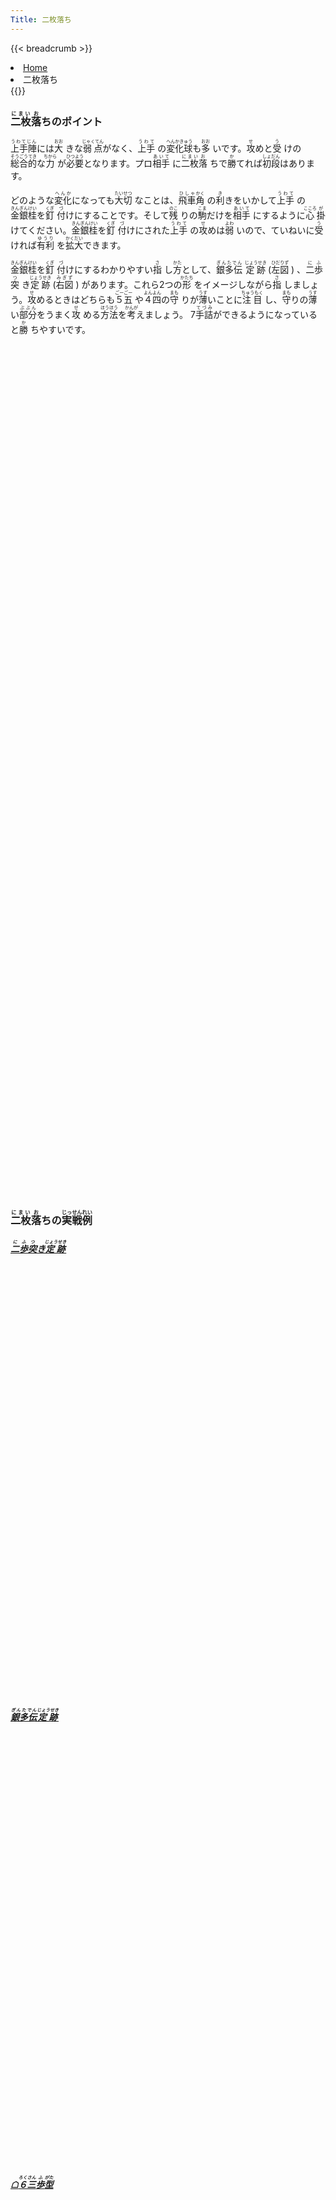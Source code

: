 ```yaml
---
Title: 二枚落ち
---
```

{{< breadcrumb >}}
  <li class="breadcrumb-item"><a href="/shogi-beginners/">Home</a></li>
  <li class="breadcrumb-item active" aria-current="page">二枚落ち</li>
{{</ breadcrumb >}}
<div class="row pt-3">
  <div class="col-lg-6">
    <h3 class="pt-4"><ruby>二枚<rt>にまい</rt></ruby><ruby>落<rt>お</rt></ruby>ちのポイント</h3>
    <p><ruby>上手陣<rt>うわてじん</rt></ruby>には<ruby>大<rt>おお</rt>
      </ruby>きな<ruby>弱点<rt>じゃくてん</rt></ruby>がなく、<ruby>上手<rt>うわて</rt>
      </ruby>の<ruby>変化球<rt>へんかきゅう</rt></ruby>も<ruby>多<rt>おお</rt>
      </ruby>いです。<ruby>攻<rt>せ</rt></ruby>めと<ruby>受<rt>う</rt>
      </ruby>けの<ruby>総合的<rt>そうごうてき</rt></ruby>な<ruby>力<rt>ちから</rt>
      </ruby>が<ruby>必要<rt>ひつよう</rt></ruby>となります。プロ<ruby>相手<rt>あいて</rt>
      </ruby>に<ruby>二枚<rt>にまい</rt></ruby><ruby>落<rt>お</rt>
      </ruby>ちで<ruby>勝<rt>か</rt></ruby>てれば<ruby>初段<rt>しょだん</rt></ruby>はあります。
    </p>
    <p>どのような<ruby>変化<rt>へんか</rt></ruby>になっても<ruby>大切<rt>たいせつ</rt>
      </ruby>なことは、<ruby>飛車<rt>ひしゃ</rt></ruby><ruby>角<rt>かく</rt>
      </ruby>の<ruby>利<rt>き</rt></ruby>きをいかして<ruby>上手<rt>うわて</rt>
      </ruby>の<ruby>金銀桂<rt>きんぎんけい</rt></ruby>を<ruby>釘<rt>くぎ</rt>
      </ruby><ruby>付<rt>づ</rt></ruby>けにすることです。そして<ruby>残<rt>のこ</rt>
      </ruby>りの<ruby>駒<rt>こま</rt></ruby>だけを<ruby>相手<rt>あいて</rt>
      </ruby>にするように<ruby>心<rt>こころ</rt></ruby><ruby>掛<rt>が</rt>
      </ruby>けてください。<ruby>金銀桂<rt>きんぎんけい</rt></ruby>を<ruby>釘<rt>くぎ</rt>
      </ruby><ruby>付<rt>づ</rt></ruby>けにされた<ruby>上手<rt>うわて</rt>
      </ruby>の<ruby>攻<rt>せ</rt></ruby>めは<ruby>弱<rt>よわ</rt>
      </ruby>いので、ていねいに<ruby>受<rt>う</rt></ruby>ければ<ruby>有利<rt>ゆうり</rt>
      </ruby>を<ruby>拡大<rt>かくだい</rt></ruby>できます。
    </p>
    <p><ruby>金銀桂<rt>きんぎんけい</rt></ruby>を<ruby>釘<rt>くぎ</rt>
      </ruby><ruby>付<rt>づ</rt></ruby>けにするわかりやすい<ruby>指<rt>さ</rt>
      </ruby>し<ruby>方<rt>かた</rt></ruby>として、<ruby>銀多伝<rt>ぎんたでん</rt>
      </ruby><ruby>定跡<rt>じょうせき</rt></ruby> (<ruby>左図<rt>ひだりず</rt>
      </ruby>) 、<ruby>二歩<rt>にふ</rt></ruby><ruby>突<rt>つ</rt>
      </ruby>き<ruby>定跡<rt>じょうせき</rt></ruby> (<ruby>右図<rt>みぎず</rt>
      </ruby>) があります。これら2つの<ruby>形<rt>かたち</rt>
      </ruby>をイメージしながら<ruby>指<rt>さ</rt>
      </ruby>しましょう。<ruby>攻<rt>せ</rt></ruby>めるときはどちらも<ruby>５五<rt>ごーごー</rt>
      </ruby>や<ruby>４四<rt>よんよん</rt></ruby>の<ruby>守<rt>まも</rt>
      </ruby>りが<ruby>薄<rt>うす</rt></ruby>いことに<ruby>注目<rt>ちゅうもく</rt>
      </ruby>し、<ruby>守<rt>まも</rt></ruby>りの<ruby>薄<rt>うす</rt>
      </ruby>い<ruby>部分<rt>ぶぶん</rt></ruby>をうまく<ruby>攻<rt>せ</rt>
      </ruby>める<ruby>方法<rt>ほうほう</rt></ruby>を<ruby>考<rt>かんが</rt></ruby>えましょう。
      7<ruby>手詰<rt>てづみ</rt></ruby>ができるようになっていると<ruby>勝<rt>か</rt>
      </ruby>ちやすいです。
    </p>
  </div>
  <div class="col">
    <div class="col p-1" tabindex="-1">
      <script id="summary1-kif" type="text/plain">
上手：上手
上手の持駒：なし
  ９ ８ ７ ６ ５ ４ ３ ２ １
+---------------------------+
|v香v桂 ・ ・ ・ ・ ・v桂v香|一
| ・ ・ ・ ・ ・ ・v金v銀 ・|二
|v歩v歩v金v玉v銀v歩v歩v歩v歩|三
| ・ ・v歩 ・v歩 ・ ・ ・ ・|四
| ・ ・ ・v歩 ・ 歩 歩 ・ ・|五
| ・ ・ 歩 ・ ・ ・ ・ ・ ・|六
| 歩 歩 ・ 歩 歩 銀 ・ 歩 歩|七
| ・ 角 金 銀 金 ・ 飛 ・ ・|八
| 香 桂 ・ 玉 ・ ・ ・ 桂 香|九
+---------------------------+
下手：下手
下手の持駒：なし
手数＝24  ▲６八銀  まで
      </script>
      <svg id="summary1" class="board" xmlns="http://www.w3.org/2000/svg" viewBox="0,0,400,540"></svg>
    </div>
  </div>
  <div class="col">
    <div class="col p-1" tabindex="-1">
      <script id="summary2-kif" type="text/plain">
上手：上手
上手の持駒：歩　
  ９ ８ ７ ６ ５ ４ ３ ２ １
+---------------------------+
|v香 ・ ・ ・ ・ ・ ・v桂v香|一
| ・ ・ ・ ・ ・ ・v金v銀 ・|二
| ・ ・v桂v玉v銀v歩v歩v歩 ・|三
|v歩v歩v歩v歩v歩 ・ ・ ・v歩|四
| ・ ・ ・ ・ ・ 歩 歩 ・ ・|五
| 歩 ・v金 ・ 歩 銀 ・ ・ 歩|六
| ・ 歩 ・ 歩 ・ 銀 ・ 歩 ・|七
| ・ 角 金 ・ 飛 金 玉 ・ ・|八
| 香 桂 ・ ・ ・ ・ ・ 桂 香|九
+---------------------------+
下手：下手
下手の持駒：なし
手数＝36  ▲４八金  まで
      </script>
      <svg id="summary2" class="board" xmlns="http://www.w3.org/2000/svg" viewBox="0,0,400,540"></svg>
    </div>
  </div>
</div>
<div>
  <h3 class="pt-4"><ruby>二枚<rt>にまい</rt></ruby><ruby>落<rt>お</rt></ruby>ちの<ruby>実戦<rt>じっせん</rt></ruby><ruby>例<rt>れい</rt></ruby></h3>
  <div class="row">
    <div class="col-md">
      <div class="row">
        <div class="col pb-3">
          <a href="/shogi-beginners/2mai/example1/">
            <h5><ruby>二歩<rt>にふ</rt></ruby><ruby>突<rt>つ</rt></ruby>き<ruby>定跡<rt>じょうせき</rt></ruby></h5>
            <script id="example1-kif" type="text/plain">
上手：上手
上手の持駒：歩
  ９ ８ ７ ６ ５ ４ ３ ２ １
+---------------------------+
|v香 ・ ・ ・ ・ ・ ・v桂v香|一
| ・ ・ ・ ・ ・ ・v金v銀 ・|二
| ・ ・v桂v玉v銀v歩v歩v歩v歩|三
|v歩 ・ ・v金v歩 歩 ・ ・ ・|四
| ・v歩 ・v歩 ・ ・ 銀 ・ ・|五
| 歩 ・ 歩 ・ 歩 ・ 飛 ・ ・|六
| ・ 歩 ・ 歩 ・ ・ 桂 歩 歩|七
| ・ 角 金 銀 金 ・ ・ ・ ・|八
| 香 桂 ・ 玉 ・ ・ ・ ・ 香|九
+---------------------------+
下手の持駒：歩
下手：下手
手数＝46  ▲４四歩  まで
            </script>
            <svg id="example1" class="board" xmlns="http://www.w3.org/2000/svg" viewBox="0,0,400,540"></svg>
          </a>
        </div>
        <div class="col pb-3">
          <a href="/shogi-beginners/2mai/example2/">
            <h5><ruby>銀多伝<rt>ぎんたでん</rt></ruby><ruby>定跡<rt>じょうせき</rt></ruby></h5>
            <script id="example2-kif" type="text/plain">
上手：上手
上手の持駒：なし
  ９ ８ ７ ６ ５ ４ ３ ２ １
+---------------------------+
|v香 ・ ・ ・ ・ ・ ・v桂v香|一
| ・ ・ ・ ・ ・ ・v金v銀 ・|二
|v歩v歩v桂v玉v銀v歩v歩v歩v歩|三
| ・v金v歩v歩v歩 ・ ・ ・ ・|四
| ・ ・ ・ ・ ・ 歩 歩 ・ ・|五
| ・ ・ 歩 ・ 歩 銀 ・ ・ ・|六
| 歩 歩 ・ 歩 ・ 銀 ・ 歩 歩|七
| ・ 角 ・ ・ 飛 玉 ・ ・ ・|八
| 香 桂 ・ 金 ・ 金 ・ 桂 香|九
+---------------------------+
下手：下手
下手の持駒：なし
手数＝26  ▲４八玉  まで
            </script>
            <svg id="example2" class="board" xmlns="http://www.w3.org/2000/svg" viewBox="0,0,400,540"></svg>
          </a>
        </div>
      </div>
    </div>
    <div class="col-md">
      <div class="row">
        <div class="col pb-3">
          <a href="/shogi-beginners/2mai/example3/">
            <h5>☖<ruby>６三<rt>ろくさん</rt></ruby><ruby>歩<rt>ふ</rt></ruby><ruby>型<rt>がた</rt></ruby></h5>
            <script id="example4-kif" type="text/plain">
上手：上手
上手の持駒：なし
  ９ ８ ７ ６ ５ ４ ３ ２ １
+---------------------------+
|v香 ・ ・ ・ ・ ・v玉v桂v香|一
| ・ ・ ・ ・v金 ・v金v銀 ・|二
| ・v歩v桂v歩v歩v歩v歩 ・ ・|三
|v歩 ・v歩v銀 ・ ・ ・v歩v歩|四
| ・ ・ ・ ・ ・ 歩 歩 ・ ・|五
| 歩 ・ 歩 ・ ・ ・ ・ ・ ・|六
| ・ 歩 ・ 歩 歩 銀 ・ 歩 歩|七
| ・ 角 金 銀 金 ・ 飛 ・ ・|八
| 香 桂 ・ 玉 ・ ・ ・ 桂 香|九
+---------------------------+
下手番
下手の持駒：なし
手数＝27  △２四歩  まで
            </script>
            <svg id="example3" class="board" xmlns="http://www.w3.org/2000/svg" viewBox="0,0,400,540"></svg>
          </a>
        </div>
        <div class="col pb-3">
          <a href="/shogi-beginners/2mai/example4/">
            <h5><ruby>顔面<rt>がんめん</rt></ruby><ruby>受<rt>う</rt></ruby>け</h5>
            <script id="example3-kif" type="text/plain">
上手：上手
上手の持駒：なし
  ９ ８ ７ ６ ５ ４ ３ ２ １
+---------------------------+
|v香v桂 ・ ・ ・ ・ ・v桂v香|一
| ・ ・ ・v玉 ・ ・v金v銀 ・|二
|v歩v歩 ・v歩v銀v歩v歩v歩v歩|三
| ・ ・v歩v金v歩 ・ ・ ・ ・|四
| ・ ・ ・ ・ ・ 歩 歩 ・ ・|五
| ・ ・ 歩 ・ ・ ・ ・ ・ ・|六
| 歩 歩 ・ 歩 歩 銀 ・ 歩 歩|七
| ・ 角 ・ 銀 ・ ・ 飛 ・ ・|八
| 香 桂 ・ 金 玉 金 ・ 桂 香|九
+---------------------------+
下手の持駒：なし
下手：下手
手数＝17  △６四金  まで
            </script>
            <svg id="example4" class="board" xmlns="http://www.w3.org/2000/svg" viewBox="0,0,400,540"></svg>
          </a>
        </div>
      </div>
    </div>
  </div>
</div>
<div>
  <div class="row pt-3">
    <div class="col-md">
      <div class="row">
        <div class="col pb-3">
          <a href="/shogi-beginners/2mai/example5/">
            <h5>☗<ruby>７六<rt>ななろく</rt></ruby><ruby>歩型<rt>ふがた</rt></ruby>の<ruby>変化<rt>へんか</rt></ruby></h5>
            <script id="example5-kif" type="text/plain">
上手：上手
上手の持駒：なし
  ９ ８ ７ ６ ５ ４ ３ ２ １
+---------------------------+
|v香 ・ ・ ・ ・ ・ ・v桂v香|一
| ・ ・ ・ ・ ・ ・v金v銀 ・|二
| ・ ・v桂v玉v銀v歩v歩v歩v歩|三
|v歩 ・ ・v金 ・ 歩 ・ ・ ・|四
| ・v歩 ・v歩v歩 ・ 銀 ・ ・|五
| 歩 ・ 歩 ・ 歩 ・ 飛 ・ ・|六
| ・ 歩 ・ 歩 ・ ・ 桂 歩 歩|七
| ・ 角 金 銀 金 ・ ・ ・ ・|八
| 香 桂 ・ 玉 ・ ・ ・ ・ 香|九
+---------------------------+
下手：下手
下手の持駒：なし
手数＝47  △５五歩  まで
            </script>
            <svg id="example5" class="board" xmlns="http://www.w3.org/2000/svg" viewBox="0,0,400,540"></svg>
          </a>
        </div>
        <div class="col pb-3">
          <a href="/shogi-beginners/2mai/example6/">
            <h5>☖<ruby>５五<rt>ごーごー</rt></ruby><ruby>歩型<rt>ふがた</rt></ruby>の<ruby>変化<rt>へんか</rt></ruby>🚧</h5>
            <script id="example6-kif" type="text/plain">
上手：上手
上手の持駒：なし
  ９ ８ ７ ６ ５ ４ ３ ２ １
+---------------------------+
|v香 ・ ・ ・ ・ ・ ・v桂v香|一
| ・ ・ ・ ・ ・ ・v金v銀 ・|二
| ・ ・v桂v玉v銀v歩v歩v歩v歩|三
|v歩 ・v歩v金 ・ ・ ・ ・ ・|四
| ・v歩 ・v歩v歩 歩 銀 ・ ・|五
| 歩 ・ 歩 ・ ・ ・ 飛 ・ ・|六
| ・ 歩 ・ 歩 歩 ・ 桂 歩 歩|七
| ・ 角 金 銀 金 ・ ・ ・ ・|八
| 香 桂 ・ 玉 ・ ・ ・ ・ 香|九
+---------------------------+
下手の持駒：歩　
下手：下手
手数＝39  △５五歩  まで
            </script>
            <svg id="example6" class="board" xmlns="http://www.w3.org/2000/svg" viewBox="0,0,400,540"></svg>
          </a>
        </div>
      </div>
    </div>
    <div class="col-md">
      <div class="row">
        <div class="col pb-3">
          <a href="/shogi-beginners/2mai/example7/">
            <h5>☗<ruby>５五<rt>ごーごー</rt></ruby><ruby>歩型<rt>ふがた</rt></ruby>の<ruby>変化<rt>へんか</rt></ruby>🚧</h5>
            <script id="example7-kif" type="text/plain">
上手：上手
上手の持駒：なし
  ９ ８ ７ ６ ５ ４ ３ ２ １
+---------------------------+
|v香 ・ ・ ・ ・ ・ ・v桂v香|一
| ・ ・ ・ ・ ・ ・v金v銀 ・|二
| ・ ・v桂v玉v銀v歩v歩v歩v歩|三
|v歩 ・ ・v金v歩 ・ ・ ・ ・|四
| ・v歩v歩v歩 ・ 歩 ・ ・ ・|五
| 歩 ・ 歩 ・ 歩 銀 飛 ・ ・|六
| ・ 歩 ・ 歩 ・ ・ 桂 歩 歩|七
| ・ 角 金 銀 金 ・ ・ ・ ・|八
| 香 桂 ・ 玉 ・ ・ ・ ・ 香|九
+---------------------------+
下手の持駒：歩　
下手：下手
手数＝39  △７五歩  まで
            </script>
            <svg id="example7" class="board" xmlns="http://www.w3.org/2000/svg" viewBox="0,0,400,540"></svg>
          </a>
        </div>
        <div class="col pb-3">
          <a href="/shogi-beginners/2mai/example8/">
            <h5>☖<ruby>６六<rt>ろくろく</rt></ruby><ruby>歩型<rt>ふがた</rt></ruby>の<ruby>変化<rt>へんか</rt></ruby>🚧</h5>
            <script id="example8-kif" type="text/plain">
上手：上手
上手の持駒：歩　
  ９ ８ ７ ６ ５ ４ ３ ２ １
+---------------------------+
|v香 ・ ・ ・ ・ ・ ・v桂v香|一
| ・ ・ ・ ・ ・ ・v金v銀 ・|二
| ・ ・v桂v玉v銀v歩v歩v歩v歩|三
|v歩v歩 ・ ・v歩 ・ ・ ・ ・|四
| ・ ・v金 ・ ・ 歩 銀 ・ ・|五
| 歩 ・ ・v歩 ・ ・ 飛 ・ ・|六
| ・ 歩 ・ 歩 歩 ・ 桂 歩 歩|七
| ・ 角 金 銀 金 ・ ・ ・ ・|八
| 香 桂 ・ 玉 ・ ・ ・ ・ 香|九
+---------------------------+
下手の持駒：歩二　
下手：下手
手数＝41  △６六歩  まで
            </script>
            <svg id="example8" class="board" xmlns="http://www.w3.org/2000/svg" viewBox="0,0,400,540"></svg>
          </a>
        </div>
      </div>
    </div>
  </div>
</div>
<div>
  <div class="row pt-3">
    <div class="col-md">
      <div class="row">
        <div class="col pb-3">
          <a href="/shogi-beginners/2mai/example9/">
            <h5><ruby>銀多伝<rt>ぎんたでん</rt></ruby>の<ruby>変化<rt>へんか</rt></ruby></h5>
            <script id="example9-kif" type="text/plain">
上手：上手
上手の持駒：歩
  ９ ８ ７ ６ ５ ４ ３ ２ １
+---------------------------+
|v香 ・ ・ ・ ・ ・ ・v桂v香|一
| ・ ・ ・ ・ ・ ・v金v銀 ・|二
| ・ ・v桂v玉v銀v歩v歩v歩v歩|三
|v歩 ・v歩v歩v歩 ・ ・ ・ ・|四
| ・v歩v金 ・ ・ 歩 歩 ・ ・|五
| ・ ・ ・ ・ ・ 銀 ・ ・ ・|六
| 歩 歩 ・ 歩 ・ 銀 ・ 歩 歩|七
| ・ 角 金 ・ ・ 金 玉 ・ ・|八
| 香 桂 ・ ・ 飛 ・ ・ 桂 香|九
+---------------------------+
下手：下手
下手の持駒：歩
手数＝41  △８五歩  まで
            </script>
            <svg id="example9" class="board" xmlns="http://www.w3.org/2000/svg" viewBox="0,0,400,540"></svg>
          </a>
        </div>
        <div class="col pb-3">
          <a href="/shogi-beginners/2mai/example10/">
            <h5><ruby>銀多伝<rt>ぎんたでん</rt></ruby>の<ruby>変化<rt>へんか</rt></ruby></h5>
            <script id="example10-kif" type="text/plain">
上手：上手
上手の持駒：歩
  ９ ８ ７ ６ ５ ４ ３ ２ １
+---------------------------+
|v香 ・ ・ ・ ・ ・ ・v桂v香|一
| ・ ・ ・ ・ ・ ・v金v銀 ・|二
| ・ ・v桂v玉v銀v歩v歩v歩v歩|三
|v歩v歩v歩v歩v歩 ・ ・ ・ ・|四
| ・ ・ ・ ・ ・ 歩 歩 ・ ・|五
| ・ ・v金 ・ ・ 銀 ・ ・ ・|六
| 歩 歩 ・ 歩 ・ 銀 ・ 歩 歩|七
| ・ 角 金 ・ ・ 金 玉 ・ ・|八
| 香 桂 ・ ・ 飛 ・ ・ 桂 香|九
+---------------------------+
下手の持駒：歩
下手：下手
手数＝41  △７六金  まで
            </script>
            <svg id="example10" class="board" xmlns="http://www.w3.org/2000/svg" viewBox="0,0,400,540"></svg>
          </a>
        </div>
      </div>
    </div>
    <div class="col-md">
      <div class="row">
        <div class="col pb-3">
          <a href="/shogi-beginners/2mai/example11/">
            <h5><ruby>銀多伝<rt>ぎんたでん</rt></ruby>の<ruby>変化<rt>へんか</rt></ruby></h5>
            <script id="example11-kif" type="text/plain">
上手：上手
上手の持駒：歩
  ９ ８ ７ ６ ５ ４ ３ ２ １
+---------------------------+
|v香 ・ ・ ・ ・ ・ ・v桂v香|一
| ・ ・ ・ ・ ・ ・v金v銀 ・|二
|v歩v歩v桂v玉v銀v歩v歩v歩v歩|三
| ・ ・v歩 ・v歩 ・ ・ ・ ・|四
| ・ ・v金v歩 ・ 歩 歩 ・ ・|五
| ・ ・ ・ ・ ・ 銀 ・ ・ ・|六
| 歩 歩 ・ 歩 ・ 銀 ・ 歩 歩|七
| ・ 角 金 ・ ・ ・ 玉 ・ ・|八
| 香 桂 ・ ・ 飛 金 ・ 桂 香|九
+---------------------------+
下手の持駒：歩
下手：下手
手数＝37  △６五歩  まで
            </script>
            <svg id="example11" class="board" xmlns="http://www.w3.org/2000/svg" viewBox="0,0,400,540"></svg>
          </a>
        </div>
        <div class="col pb-3">
          <a href="/shogi-beginners/2mai/example12/">
            <h5>☗<ruby>７八<rt>ななはち</rt></ruby><ruby>飛型<rt>ひがた</rt></ruby></h5>
            <script id="example12-kif" type="text/plain">
上手：上手
上手の持駒：なし
  ９ ８ ７ ６ ５ ４ ３ ２ １
+---------------------------+
|v香v桂 ・ ・ ・ ・ ・v桂v香|一
| ・ ・ ・v金v玉 ・v金 ・ ・|二
| ・v歩 ・v銀v歩v歩v歩v銀 ・|三
|v歩 ・v歩v歩 ・ ・ ・v歩 ・|四
| ・ ・ ・ ・ ・ 歩 歩 ・v歩|五
| 歩 ・ 歩 ・ 歩 銀 ・ ・ ・|六
| ・ 歩 ・ 歩 ・ 銀 ・ 歩 歩|七
| ・ 角 飛 ・ ・ 金 玉 ・ ・|八
| 香 桂 ・ 金 ・ ・ ・ 桂 香|九
+---------------------------+
下手：下手
下手の持駒：なし
手数＝32  ▲４八金  まで
            </script>
            <svg id="example12" class="board" xmlns="http://www.w3.org/2000/svg" viewBox="0,0,400,540"></svg>
          </a>
        </div>
      </div>
    </div>
  </div>
</div>
<div class="pt-4">
  <h3><ruby>詰将棋<rt>つめしょうぎ</rt></ruby>のおすすめ<ruby>書籍<rt>しょせき</rt></ruby></h3>
  <p>7<ruby>手詰<rt>てづみ</rt></ruby>の<ruby>練習<rt>れんしゅう</rt></ruby>をおすすめします。</p>
  <div class="text-center pt-3">
    <iframe loading="lazy" style="width:120px;height:240px;" marginwidth="0" marginheight="0" scrolling="no" frameborder="0" src="https://rcm-fe.amazon-adsystem.com/e/cm?ref=qf_sp_asin_til&t=manbossocialt-22&m=amazon&o=9&p=8&l=as1&IS1=1&detail=1&asins=4861370310&linkId=0fde8e29e67e7e8f1010cbaec83ec5e0&bc1=ffffff&amp;lt1=_top&fc1=333333&lc1=0066c0&bg1=ffffff&f=ifr"></iframe>
    <iframe loading="lazy" style="width:120px;height:240px;" marginwidth="0" marginheight="0" scrolling="no" frameborder="0" src="https://rcm-fe.amazon-adsystem.com/e/cm?ref=qf_sp_asin_til&t=manbossocialt-22&m=amazon&o=9&p=8&l=as1&IS1=1&detail=1&asins=4861370442&linkId=cec40ab3f3cfaf024e85e16174548a45&bc1=ffffff&amp;lt1=_top&fc1=333333&lc1=0066c0&bg1=ffffff&f=ifr"></iframe>
    <iframe loading="lazy" style="width:120px;height:240px;" marginwidth="0" marginheight="0" scrolling="no" frameborder="0" src="https://rcm-fe.amazon-adsystem.com/e/cm?ref=qf_sp_asin_til&t=manbossocialt-22&m=amazon&o=9&p=8&l=as1&IS1=1&detail=1&asins=4422751255&linkId=4b4e352fbf6799678c69138585127152&bc1=ffffff&amp;lt1=_top&fc1=333333&lc1=0066c0&bg1=ffffff&f=ifr"></iframe>
  </div>
</div>
<script src="/shogi-beginners/kifu-viewer.js"></script>
{{< script >}}
  ['summary1', 'summary2', 'example1', 'example2', 'example3', 'example4',
   'example5', 'example6', 'example7', 'example8', 'example9', 'example10',
   'example11', 'example12'].forEach(id => {
    new KifuViewer(document.getElementById(id), { buttons: 'none' })
      .loadString(document.getElementById(id + '-kif').textContent);
  });
{{< /script >}}
